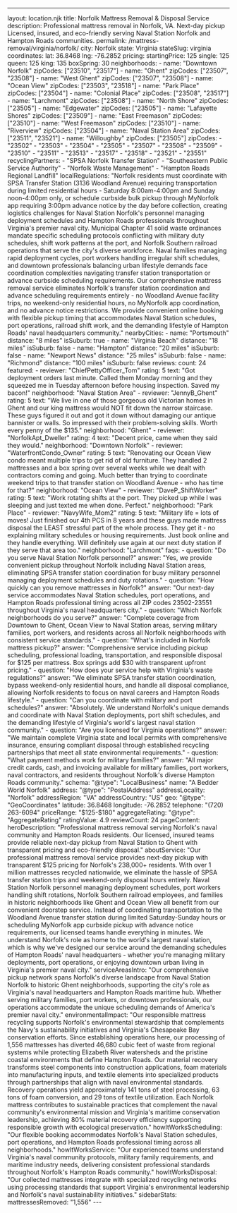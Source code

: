 ---
layout: location.njk
title: Norfolk Mattress Removal & Disposal Service
description: Professional mattress removal in Norfolk, VA. Next-day pickup Licensed, insured, and eco-friendly serving Naval Station Norfolk and Hampton Roads communities.
permalink: /mattress-removal/virginia/norfolk/
city: Norfolk state: Virginia stateSlug: virginia coordinates: lat: 36.8468 lng: -76.2852 pricing: startingPrice: 125 single: 125 queen: 125 king: 135 boxSpring: 30 neighborhoods: - name: "Downtown Norfolk" zipCodes: ["23510", "23517"] - name: "Ghent" zipCodes: ["23507", "23508"] - name: "West Ghent" zipCodes: ["23507", "23508"] - name: "Ocean View" zipCodes: ["23503", "23518"] - name: "Park Place" zipCodes: ["23504"] - name: "Colonial Place" zipCodes: ["23508", "23517"] - name: "Larchmont" zipCodes: ["23508"] - name: "North Shore" zipCodes: ["23505"] - name: "Edgewater" zipCodes: ["23505"] - name: "Lafayette Shores" zipCodes: ["23509"] - name: "East Freemason" zipCodes: ["23510"] - name: "West Freemason" zipCodes: ["23510"] - name: "Riverview" zipCodes: ["23504"] - name: "Naval Station Area" zipCodes: ["23511", "23521"] - name: "Willoughby" zipCodes: ["23505"] zipCodes: - "23502" - "23503" - "23504" - "23505" - "23507" - "23508" - "23509" - "23510" - "23511" - "23513" - "23517" - "23518" - "23521" - "23551" recyclingPartners: - "SPSA Norfolk Transfer Station" - "Southeastern Public Service Authority" - "Norfolk Waste Management" - "Hampton Roads Regional Landfill" localRegulations: "Norfolk residents must coordinate with SPSA Transfer Station (3136 Woodland Avenue) requiring transportation during limited residential hours - Saturday 8:00am-4:00pm and Sunday noon-4:00pm only, or schedule curbside bulk pickup through MyNorfolk app requiring 3:00pm advance notice by the day before collection, creating logistics challenges for Naval Station Norfolk's personnel managing deployment schedules and Hampton Roads professionals throughout Virginia's premier naval city. Municipal Chapter 41 solid waste ordinances mandate specific scheduling protocols conflicting with military duty schedules, shift work patterns at the port, and Norfolk Southern railroad operations that serve the city's diverse workforce. Naval families managing rapid deployment cycles, port workers handling irregular shift schedules, and downtown professionals balancing urban lifestyle demands face coordination complexities navigating transfer station transportation or advance curbside scheduling requirements. Our comprehensive mattress removal service eliminates Norfolk's transfer station coordination and advance scheduling requirements entirely - no Woodland Avenue facility trips, no weekend-only residential hours, no MyNorfolk app coordination, and no advance notice restrictions. We provide convenient online booking with flexible pickup timing that accommodates Naval Station schedules, port operations, railroad shift work, and the demanding lifestyle of Hampton Roads' naval headquarters community." nearbyCities: - name: "Portsmouth" distance: "8 miles" isSuburb: true - name: "Virginia Beach" distance: "18 miles" isSuburb: false - name: "Hampton" distance: "20 miles" isSuburb: false - name: "Newport News" distance: "25 miles" isSuburb: false - name: "Richmond" distance: "100 miles" isSuburb: false reviews: count: 24 featured: - reviewer: "ChiefPettyOfficer_Tom" rating: 5 text: "Got deployment orders last minute. Called them Monday morning and they squeezed me in Tuesday afternoon before housing inspection. Saved my bacon!" neighborhood: "Naval Station Area" - reviewer: "JennyB_Ghent" rating: 5 text: "We live in one of those gorgeous old Victorian homes in Ghent and our king mattress would NOT fit down the narrow staircase. These guys figured it out and got it down without damaging our antique bannister or walls. So impressed with their problem-solving skills. Worth every penny of the $135." neighborhood: "Ghent" - reviewer: "NorfolkApt_Dweller" rating: 4 text: "Decent price, came when they said they would." neighborhood: "Downtown Norfolk" - reviewer: "WaterfrontCondo_Owner" rating: 5 text: "Renovating our Ocean View condo meant multiple trips to get rid of old furniture. They handled 2 mattresses and a box spring over several weeks while we dealt with contractors coming and going. Much better than trying to coordinate weekend trips to that transfer station on Woodland Avenue - who has time for that?" neighborhood: "Ocean View" - reviewer: "DaveP_ShiftWorker" rating: 5 text: "Work rotating shifts at the port. They picked up while I was sleeping and just texted me when done. Perfect." neighborhood: "Park Place" - reviewer: "NavyWife_Mom2" rating: 5 text: "Military life = lots of moves! Just finished our 4th PCS in 8 years and these guys made mattress disposal the LEAST stressful part of the whole process. They get it - no explaining military schedules or housing requirements. Just book online and they handle everything. Will definitely use again at our next duty station if they serve that area too." neighborhood: "Larchmont" faqs: - question: "Do you serve Naval Station Norfolk personnel?" answer: "Yes, we provide convenient pickup throughout Norfolk including Naval Station areas, eliminating SPSA transfer station coordination for busy military personnel managing deployment schedules and duty rotations." - question: "How quickly can you remove mattresses in Norfolk?" answer: "Our next-day service accommodates Naval Station schedules, port operations, and Hampton Roads professional timing across all ZIP codes 23502-23551 throughout Virginia's naval headquarters city." - question: "Which Norfolk neighborhoods do you serve?" answer: "Complete coverage from Downtown to Ghent, Ocean View to Naval Station areas, serving military families, port workers, and residents across all Norfolk neighborhoods with consistent service standards." - question: "What's included in Norfolk mattress pickup?" answer: "Comprehensive service including pickup scheduling, professional loading, transportation, and responsible disposal for $125 per mattress. Box springs add $30 with transparent upfront pricing." - question: "How does your service help with Virginia's waste regulations?" answer: "We eliminate SPSA transfer station coordination, bypass weekend-only residential hours, and handle all disposal compliance, allowing Norfolk residents to focus on naval careers and Hampton Roads lifestyle." - question: "Can you coordinate with military and port schedules?" answer: "Absolutely. We understand Norfolk's unique demands and coordinate with Naval Station deployments, port shift schedules, and the demanding lifestyle of Virginia's world's largest naval station community." - question: "Are you licensed for Virginia operations?" answer: "We maintain complete Virginia state and local permits with comprehensive insurance, ensuring compliant disposal through established recycling partnerships that meet all state environmental requirements." - question: "What payment methods work for military families?" answer: "All major credit cards, cash, and invoicing available for military families, port workers, naval contractors, and residents throughout Norfolk's diverse Hampton Roads community." schema: "@type": "LocalBusiness" name: "A Bedder World Norfolk" address: "@type": "PostalAddress" addressLocality: "Norfolk" addressRegion: "VA" addressCountry: "US" geo: "@type": "GeoCoordinates" latitude: 36.8468 longitude: -76.2852 telephone: "(720) 263-6094" priceRange: "$125-$180" aggregateRating: "@type": "AggregateRating" ratingValue: 4.9 reviewCount: 24 pageContent: heroDescription: "Professional mattress removal serving Norfolk's naval community and Hampton Roads residents. Our licensed, insured teams provide reliable next-day pickup from Naval Station to Ghent with transparent pricing and eco-friendly disposal." aboutService: "Our professional mattress removal service provides next-day pickup with transparent $125 pricing for Norfolk's 238,000+ residents. With over 1 million mattresses recycled nationwide, we eliminate the hassle of SPSA transfer station trips and weekend-only disposal hours entirely. Naval Station Norfolk personnel managing deployment schedules, port workers handling shift rotations, Norfolk Southern railroad employees, and families in historic neighborhoods like Ghent and Ocean View all benefit from our convenient doorstep service. Instead of coordinating transportation to the Woodland Avenue transfer station during limited Saturday-Sunday hours or scheduling MyNorfolk app curbside pickup with advance notice requirements, our licensed teams handle everything in minutes. We understand Norfolk's role as home to the world's largest naval station, which is why we've designed our service around the demanding schedules of Hampton Roads' naval headquarters - whether you're managing military deployments, port operations, or enjoying downtown urban living in Virginia's premier naval city." serviceAreasIntro: "Our comprehensive pickup network spans Norfolk's diverse landscape from Naval Station Norfolk to historic Ghent neighborhoods, supporting the city's role as Virginia's naval headquarters and Hampton Roads maritime hub. Whether serving military families, port workers, or downtown professionals, our operations accommodate the unique scheduling demands of America's premier naval city." environmentalImpact: "Our responsible mattress recycling supports Norfolk's environmental stewardship that complements the Navy's sustainability initiatives and Virginia's Chesapeake Bay conservation efforts. Since establishing operations here, our processing of 1,556 mattresses has diverted 46,680 cubic feet of waste from regional systems while protecting Elizabeth River watersheds and the pristine coastal environments that define Hampton Roads. Our material recovery transforms steel components into construction applications, foam materials into manufacturing inputs, and textile elements into specialized products through partnerships that align with naval environmental standards. Recovery operations yield approximately 141 tons of steel processing, 63 tons of foam conversion, and 29 tons of textile utilization. Each Norfolk mattress contributes to sustainable practices that complement the naval community's environmental mission and Virginia's maritime conservation leadership, achieving 80% material recovery efficiency supporting responsible growth with ecological preservation." howItWorksScheduling: "Our flexible booking accommodates Norfolk's Naval Station schedules, port operations, and Hampton Roads professional timing across all neighborhoods." howItWorksService: "Our experienced teams understand Virginia's naval community protocols, military family requirements, and maritime industry needs, delivering consistent professional standards throughout Norfolk's Hampton Roads community." howItWorksDisposal: "Our collected mattresses integrate with specialized recycling networks using processing standards that support Virginia's environmental leadership and Norfolk's naval sustainability initiatives." sidebarStats: mattressesRemoved: "1,556" ---